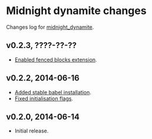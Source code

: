 Midnight dynamite changes
=========================

Changes log for
[midnight_dynamite](https://github.com/gradha/midnight_dynamite).

v0.2.3, ????-??-??
------------------

* [Enabled fenced blocks
  extension](https://github.com/gradha/midnight_dynamite/issues/12).

v0.2.2, 2014-06-16
------------------

* [Added stable babel
  installation](https://github.com/gradha/midnight_dynamite/issues/3).
* [Fixed initialisation
  flags](https://github.com/gradha/midnight_dynamite/issues/10).

v0.2.0, 2014-06-14
------------------

* Initial release.
